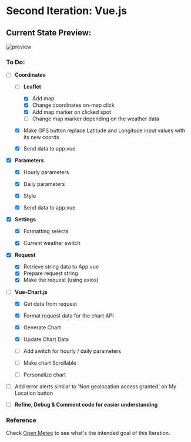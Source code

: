 # Second Iteration: Vue.js

## Current State Preview: 

![preview](https://i.imgur.com/bPZtmWL.png)

### To Do:

- [ ] **Coordinates**
   - [ ] **Leaflet**
     - [X] Add map
     - [X] Change coordinates on-map click
     - [X] Add map marker on clicked spot
     - [ ] Change map marker depending on the weather data
   - [x] Make GPS button replace Latitude and Longitude input values with its new coords
   - [x] Send data to app.vue


- [x] **Parameters**
  - [x] Hourly parameters
  - [x] Daily parameters
  - [x] Style
  - [x] Send data to app.vue


- [X] **Settings**
  - [X] Formatting selects
  - [X] Current weather switch


- [X] **Request**
  - [X] Retrieve string data to App.vue
  - [X] Prepare request string
  - [x] Make the request (using axios)

- [ ] **Vue-Chart.js**
  - [X] Get data from request
  - [X] Format request data for the chart API
  - [X] Generate Chart
  - [X] Update Chart Data
  - [ ] Add switch for hourly / daily parameters
  - [ ] Make chart Scrollable
  - [ ] Personalize chart


- [ ] Add error alerts similar to 'Non geolocation access granted' on My Location button
- [ ] **Refine, Debug & Comment code for easier understanding**

    
### Reference
Check [Open Meteo](https://open-meteo.com/en/docs#api-documentation) to see what's the intended goal of this Iteration.
